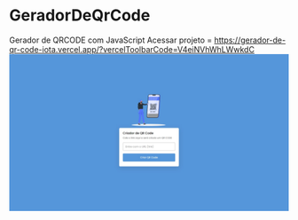 # GeradorDeQrCode
Gerador de QRCODE com JavaScript Acessar projeto = https://gerador-de-qr-code-iota.vercel.app/?vercelToolbarCode=V4eiNVhWhLWwkdC
<img src="qr.jpeg">
